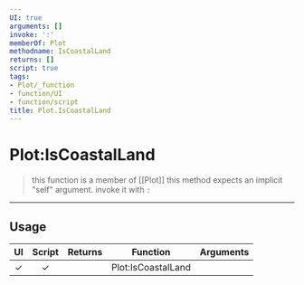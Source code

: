 ```yaml
---
UI: true
arguments: []
invoke: ':'
memberOf: Plot
methodname: IsCoastalLand
returns: []
script: true
tags:
- Plot/_function
- function/UI
- function/script
title: Plot.IsCoastalLand
---
```

# Plot:IsCoastalLand
> this function is a member of [[Plot]]
> this method expects an implicit "self" argument. invoke it with `:`
-----
## Usage
|  UI | Script | Returns | Function | Arguments |
|:---:|:------:|-------:|:--------:|:---------|
|✓|✓||Plot:IsCoastalLand||
